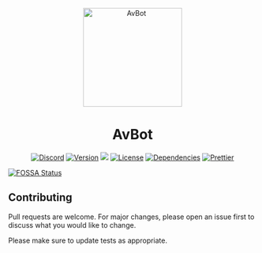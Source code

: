 <p align="center">
  <img src="https://i.postimg.cc/RFSGH8FQ/logo.png" alt="AvBot" width="200" height="200" />
</p>

<h1 align="center">AvBot</h1>

<p align="center">
  <a href="https://discord.gg/fjNqtz6"><img src="https://img.shields.io/discord/524087427875209227?color=%237289DA&label=Discord&style=for-the-badge&logo=discord" alt="Discord"></a>
  <a href="#"><img src="https://img.shields.io/github/package-json/v/drph4nt0m/avbot-v3/master?style=for-the-badge" alt="Version"></a>
<a href="https://app.fossa.com/projects/git%2Bgithub.com%2Fdrph4nt0m%2Favbot-v3?ref=badge_shield" alt="FOSSA Status"><img src="https://app.fossa.com/api/projects/git%2Bgithub.com%2Fdrph4nt0m%2Favbot-v3.svg?type=shield"/></a>
  <a href="https://github.com/drph4nt0m/avbot-v3/blob/master/LICENSE"><img src="https://img.shields.io/github/license/drph4nt0m/avbot-v3?style=for-the-badge" alt="License"></a>
  <a href="#"><img src="https://img.shields.io/depfu/drph4nt0m/avbot-v3?style=for-the-badge" alt="Dependencies"></a>
  <a href="https://github.com/prettier/prettier"><img src="https://img.shields.io/badge/styled_with-prettier-ff69b4.svg?style=for-the-badge&logo=prettier" alt="Prettier"></a>
</p>




[![FOSSA Status](https://app.fossa.com/api/projects/git%2Bgithub.com%2Fdrph4nt0m%2Favbot-v3.svg?type=large)](https://app.fossa.com/projects/git%2Bgithub.com%2Fdrph4nt0m%2Favbot-v3?ref=badge_large)

## Contributing
Pull requests are welcome. For major changes, please open an issue first to discuss what you would like to change.

Please make sure to update tests as appropriate.